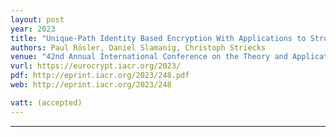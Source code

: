 ```yaml
---
layout: post
year: 2023
title: "Unique-Path Identity Based Encryption With Applications to Strongly Secure Messaging"
authors: Paul Rösler, Daniel Slamanig, Christoph Striecks
venue: "42nd Annual International Conference on the Theory and Applications of Cryptographic Techniques - EUROCRYPT 2023"
vurl: https://eurocrypt.iacr.org/2023/
pdf: http://eprint.iacr.org/2023/248.pdf
web: http://eprint.iacr.org/2023/248

vatt: (accepted)
---
```



---


